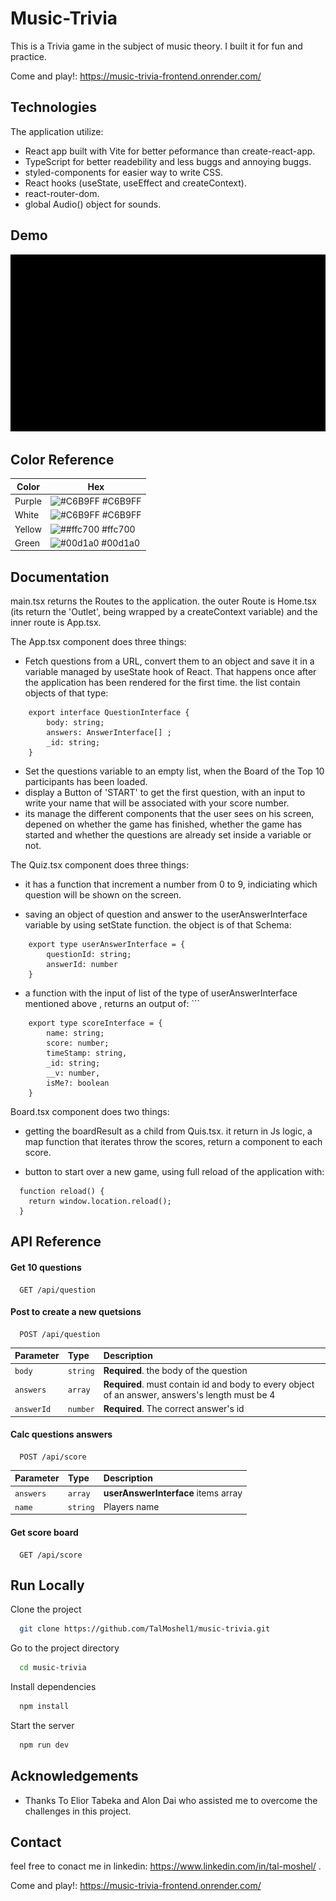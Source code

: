 
# Music-Trivia 

This is a Trivia game in the subject of music theory. I built it for fun and practice.

Come and play!: https://music-trivia-frontend.onrender.com/

## Technologies

The application utilize:

-   React app built with Vite for better peformance than create-react-app.
-   TypeScript for better readebility and less buggs and annoying buggs.
-   styled-components for easier way to write CSS.
-   React hooks (useState, useEffect and createContext).
-   react-router-dom.
-   global Audio() object for sounds.


## Demo

![music trivia](https://raw.githubusercontent.com/TalMoshel1/music-trivia/main/musicDemo.gif)




## Color Reference

| Color             | Hex                                                                |
| ----------------- | ------------------------------------------------------------------ |
| Purple | ![#C6B9FF](https://via.placeholder.com/10/C6B9FF?text=+) #C6B9FF |
| White | ![#C6B9FF](https://via.placeholder.com/10/f8f8f8?text=+) #C6B9FF |
| Yellow | ![##ffc700](https://via.placeholder.com/10/ffc700?text=+) #ffc700 |
| Green | ![#00d1a0](https://via.placeholder.com/10/00b48a?text=+) #00d1a0 |

## Documentation

main.tsx returns the Routes to the application. the outer Route is
Home.tsx (its return the 'Outlet', being wrapped by a createContext variable) and the inner route is App.tsx.

The App.tsx component does three things: 
- Fetch questions from a URL, convert them to an object and save it in a variable managed by useState hook of React. That happens once after the application has been rendered for the first time.
    the list contain objects of that type:
```
    export interface QuestionInterface {
        body: string;
        answers: AnswerInterface[] ;
        _id: string;
    }
```

- Set the questions variable to an empty list, when the Board of the Top 10 participants has been loaded.
- display a Button of 'START' to get the first question, with an input to write your name that will be associated with your score number.
- its manage the different components that the user sees on his screen, depened on whether the game has finished, whether the game has started and whether the questions are already set inside a variable or not.

The Quiz.tsx component does three things: 
- it has a function that increment a number from 0 to 9, indiciating which question will be shown on the screen. 

- saving an object of question and answer to the userAnswerInterface variable by using setState function. the object is of that Schema: 
```
    export type userAnswerInterface = {
        questionId: string;
        answerId: number
    }
```

- a function with the input of list of the type of userAnswerInterface mentioned above , returns an output of: ```
``` 
    export type scoreInterface = {
        name: string;
        score: number;
        timeStamp: string,
        _id: string;
        __v: number,
        isMe?: boolean
    }
```

Board.tsx component does two things:

- getting the boardResult as a child from Quis.tsx. it return in Js logic, a map function that iterates throw the scores, return a <Score> component to each score.

- button to start over a new game, using full reload of the application with:
```
  function reload() {
    return window.location.reload();
  }
  ```

## API Reference
    
#### Get 10 questions

```http
  GET /api/question
```

#### Post to create a new quetsions

```http
  POST /api/question
```

| Parameter | Type     | Description                            |
| :-------- | :------- | :--------------------------------      |
| `body`    | `string` | **Required**. the body of the question |
| `answers` | `array`  | **Required**. must contain id and body to every object of an answer, answers's length must be 4     |
| `answerId`| `number` | **Required**. The correct answer's id  |

#### Calc questions answers

```http
  POST /api/score
```

| Parameter | Type     | Description                         |
| :-------- | :------- | :---------------------------------- |
| `answers` | `array`  | **userAnswerInterface** items array |
| `name`    | `string` | Players name                        |


#### Get score board

```http
  GET /api/score
```

  
## Run Locally

Clone the project

```bash
  git clone https://github.com/TalMoshel1/music-trivia.git
```

Go to the project directory

```bash
  cd music-trivia
```

Install dependencies

```bash
  npm install
```

Start the server

```bash
  npm run dev
```
    
    
## Acknowledgements

 - Thanks To Elior Tabeka and Alon Dai who assisted me to overcome the challenges in this project.
    
## Contact    
    
feel free to conact me in linkedin: https://www.linkedin.com/in/tal-moshel/ .
    
Come and play!: https://music-trivia-frontend.onrender.com/



